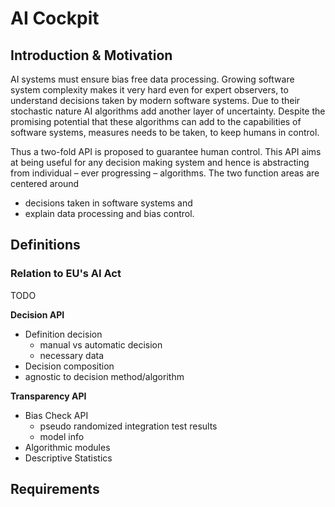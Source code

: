 # AI Cockpit

## Introduction & Motivation

AI systems must ensure bias free data processing. Growing software system complexity makes it very hard even for expert observers, to understand decisions taken by modern software systems. Due to their stochastic nature AI algorithms add another layer of uncertainty. Despite the promising potential that these algorithms can add to the capabilities of software systems, measures needs to be taken, to keep humans in control.

Thus a two-fold API is proposed to guarantee human control. This API aims at being useful for any decision making system and hence is abstracting from individual – ever progressing – algorithms. The two function areas are centered around 
* decisions taken in software systems and  
* explain data processing and bias control.


## Definitions

### Relation to EU's AI Act
TODO


__Decision API__

* Definition decision
    * manual vs automatic decision
    * necessary data
* Decision composition
* agnostic to decision method/algorithm

__Transparency API__

* Bias Check API
    * pseudo randomized integration test results
    * model info
* Algorithmic modules
* Descriptive Statistics

## Requirements 
